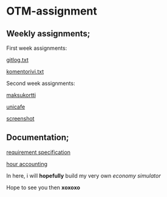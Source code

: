 # OTM-assignment

## Weekly assignments;

First week assignments:
 
[gitlog.txt](https://github.com/TerriFin/otm-harjoitustyo/blob/master/laskarit/viikko1/gitlog.txt)

[komentorivi.txt](https://github.com/TerriFin/otm-harjoitustyo/blob/master/laskarit/viikko1/komentorivi.txt)

Second week assignments:

[maksukortti](https://github.com/TerriFin/otm-harjoitustyo/tree/master/laskarit/viikko2/Maksukortti)

[unicafe](https://github.com/TerriFin/otm-harjoitustyo/tree/master/laskarit/viikko2/Unicafe)

[screenshot](https://github.com/TerriFin/otm-harjoitustyo/blob/master/laskarit/viikko2/Screen%20Shot%202018-03-25%20at%203.50.30%20PM.png)

## Documentation;

[requirement specification](https://github.com/TerriFin/otm-harjoitustyo/blob/master/documentation/requirement_specification.md)

[hour accounting](https://github.com/TerriFin/otm-harjoitustyo/blob/master/documentation/hour_accounting.md)

In here, i will **hopefully** build my very own *economy simulator*

Hope to see you then **xoxoxo**
